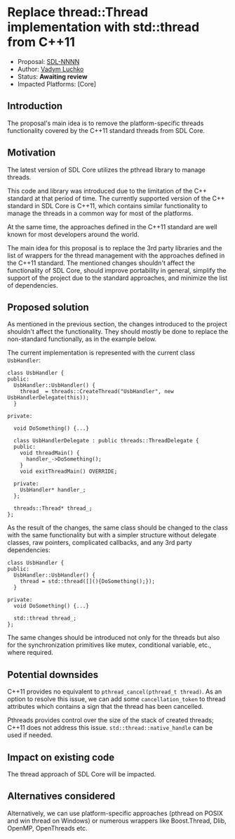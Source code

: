 # Replace thread::Thread implementation with std::thread from C++11

* Proposal: [SDL-NNNN](NNNN-replace-pthread-implementation-with-threads-from-cpp11.md)
* Author: [Vadym Luchko](https://github.com/VadymLuchko)
* Status: **Awaiting review**
* Impacted Platforms: [Core]

## Introduction

The proposal's main idea is to remove the platform-specific threads functionality covered by the C++11 standard threads from SDL Core.

## Motivation

The latest version of SDL Core utilizes the pthread library to manage threads.

This code and library was introduced due to the limitation of the C++ standard at that period of time. The currently supported version of the C++ standard in SDL Core is C++11, which contains similar functionality to manage the threads in a common way for most of the platforms.

At the same time, the approaches defined in the C++11 standard are well known for most developers around the world.

The main idea for this proposal is to replace the 3rd party libraries and the list of wrappers for the thread management with the approaches defined in the C++11 standard. The mentioned changes shouldn't affect the functionality of SDL Core, should improve portability in general, simplify the support of the project due to the standard approaches, and minimize the list of dependencies.


## Proposed solution

As mentioned in the previous section, the changes introduced to the project shouldn't affect the functionality. They should mostly be done to replace the non-standard functionally, as in the example below.

The current implementation is represented with the current class `UsbHandler`:

```
class UsbHandler {
public:
  UsbHandler::UsbHandler() {
    thread_ = threads::CreateThread("UsbHandler", new UsbHandlerDelegate(this));
  }
	
private:

  void DoSomething() {...}

  class UsbHandlerDelegate : public threads::ThreadDelegate {
  public:
    void threadMain() {
      handler_->DoSomething();
    }
    void exitThreadMain() OVERRIDE;

  private:
    UsbHandler* handler_;
  };

  threads::Thread* thread_;
};
  ```
As the result of the changes, the same class should be changed to the class with the same functionality but with a simpler structure without delegate classes, raw pointers, complicated callbacks, and any 3rd party dependencies:

```
class UsbHandler {
public:
  UsbHandler::UsbHandler() {
    thread = std::thread([](){DoSomething();});
  }
	
private:
  void DoSomething() {...}

  std::thread thread_;
};
  ```

The same changes should be introduced not only for the threads but also for the synchronization primitives like mutex, conditional variable, etc., where required.


## Potential downsides

C++11 provides no equivalent to `pthread_cancel(pthread_t thread)`.
As an option to resolve this issue, we can add some `cancellation_token` to thread attributes which contains a sign that the thread has been cancelled.

Pthreads provides control over the size of the stack of created threads; C++11 does not address this issue.
`std::thread::native_handle` can be used if needed.



## Impact on existing code
The thread approach of SDL Core will be impacted.


## Alternatives considered
Alternatively, we can use platform-specific approaches (pthread on POSIX and win thread on Windows) or numerous wrappers like Boost.Thread, Dlib, OpenMP, OpenThreads etc.
